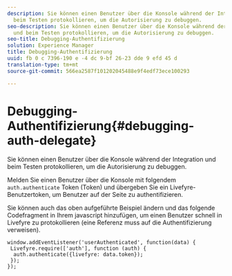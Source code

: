 ```yaml
---
description: Sie können einen Benutzer über die Konsole während der Integration und
  beim Testen protokollieren, um die Autorisierung zu debuggen.
seo-description: Sie können einen Benutzer über die Konsole während der Integration
  und beim Testen protokollieren, um die Autorisierung zu debuggen.
seo-title: Debugging-Authentifizierung
solution: Experience Manager
title: Debugging-Authentifizierung
uuid: fb 0 c 7396-190 e -4 dc 9-bf 26-23 dde 9 efd 45 d
translation-type: tm+mt
source-git-commit: 566ea2587f101202045488e9f4edf73ece100293

---
```



# Debugging-Authentifizierung{#debugging-auth-delegate}

Sie können einen Benutzer über die Konsole während der Integration und beim Testen protokollieren, um die Autorisierung zu debuggen.

Melden Sie einen Benutzer über die Konsole mit folgendem `auth.authenticate` Token (Token) und übergeben Sie ein Livefyre-Benutzertoken, um Benutzer auf der Seite zu authentifizieren.

Sie können auch das oben aufgeführte Beispiel ändern und das folgende Codefragment in Ihrem javascript hinzufügen, um einen Benutzer schnell in Livefyre zu protokollieren (eine Referenz muss auf die Authentifizierung verweisen).

```
window.addEventListener('userAuthenticated', function(data) { 
 Livefyre.require(['auth'], function (auth) { 
  auth.authenticate({livefyre: data.token}); 
 }); 
});
```

